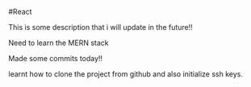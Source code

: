 #React

This is some description that i will update in the future!!

Need to learn the MERN stack

Made some commits today!!

learnt how to clone the project from github and also initialize ssh keys.
